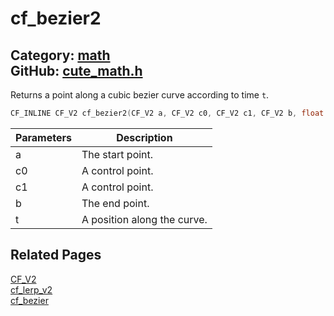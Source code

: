 [](../header.md ':include')

# cf_bezier2

Category: [math](/api_reference?id=math)  
GitHub: [cute_math.h](https://github.com/RandyGaul/cute_framework/blob/master/include/cute_math.h)  
---

Returns a point along a cubic bezier curve according to time `t`.

```cpp
CF_INLINE CF_V2 cf_bezier2(CF_V2 a, CF_V2 c0, CF_V2 c1, CF_V2 b, float t)
```

Parameters | Description
--- | ---
a | The start point.
c0 | A control point.
c1 | A control point.
b | The end point.
t | A position along the curve.

## Related Pages

[CF_V2](/math/cf_v2.md)  
[cf_lerp_v2](/math/cf_lerp_v2.md)  
[cf_bezier](/math/cf_bezier.md)  
